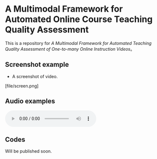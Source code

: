 # A Multimodal Framework for Automated Online Course Teaching Quality Assessment

This is a repository for *A Multimodal Framework for Automated Teaching Quality Assessment of One-to-many Online Instruction Videos*。

## Screenshot example

* A screenshot of video.

<image>[file/screen.png]</image>

## Audio examples

<body>
    <audio src="file/DEMO_0_33333.wav" controls=""></audio>
</body>

## Codes
Will be published soon.


